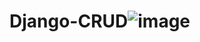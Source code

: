 # Django-CRUD![image](https://github.com/Umnoon/Django-CRUD/assets/44784594/49a874d4-fd7f-4b2d-8f4a-0e044907b06f)
